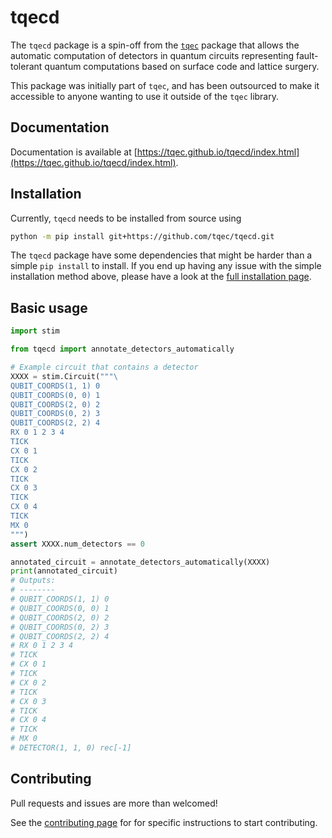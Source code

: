 # tqecd

The `tqecd` package is a spin-off from the [`tqec`](https://github.com/tqec/tqec) package that allows the automatic computation of detectors in quantum circuits representing fault-tolerant quantum computations based on surface code and lattice surgery.

This package was initially part of `tqec`, and has been outsourced to make it accessible to anyone wanting to use it outside of the `tqec` library.

## Documentation

Documentation is available at [https://tqec.github.io/tqecd/index.html](https://tqec.github.io/tqecd/index.html).

## Installation

Currently, `tqecd` needs to be installed from source using

```sh
python -m pip install git+https://github.com/tqec/tqecd.git
```

The `tqecd` package have some dependencies that might be harder than a simple `pip install` to install. If you end up having any issue with the simple installation method above, please have a look at the [full installation page](https://tqec.github.io/tqecd/user_guide/installation.html).

## Basic usage

```py
import stim

from tqecd import annotate_detectors_automatically

# Example circuit that contains a detector
XXXX = stim.Circuit("""\
QUBIT_COORDS(1, 1) 0
QUBIT_COORDS(0, 0) 1
QUBIT_COORDS(2, 0) 2
QUBIT_COORDS(0, 2) 3
QUBIT_COORDS(2, 2) 4
RX 0 1 2 3 4
TICK
CX 0 1
TICK
CX 0 2
TICK
CX 0 3
TICK
CX 0 4
TICK
MX 0
""")
assert XXXX.num_detectors == 0

annotated_circuit = annotate_detectors_automatically(XXXX)
print(annotated_circuit)
# Outputs:
# --------
# QUBIT_COORDS(1, 1) 0
# QUBIT_COORDS(0, 0) 1
# QUBIT_COORDS(2, 0) 2
# QUBIT_COORDS(0, 2) 3
# QUBIT_COORDS(2, 2) 4
# RX 0 1 2 3 4
# TICK
# CX 0 1
# TICK
# CX 0 2
# TICK
# CX 0 3
# TICK
# CX 0 4
# TICK
# MX 0
# DETECTOR(1, 1, 0) rec[-1]
```

## Contributing

Pull requests and issues are more than welcomed!

See the [contributing page](https://tqec.github.io/tqecd/contributor_guide.html) for for specific instructions to start contributing.
